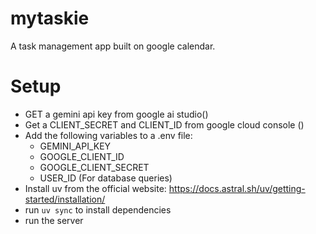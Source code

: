 # mytaskie

A task management app built on google calendar.

# Setup

* GET a gemini api key from google ai studio()
* Get a CLIENT_SECRET and CLIENT_ID from google cloud console ()
* Add the following variables to a .env file:
    - GEMINI_API_KEY
    - GOOGLE_CLIENT_ID
    - GOOGLE_CLIENT_SECRET
    - USER_ID (For database queries)
* Install uv from the official website: https://docs.astral.sh/uv/getting-started/installation/
* run `uv sync` to install dependencies
* run the server
